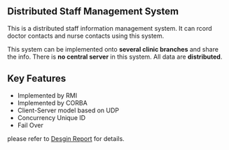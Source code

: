 ## Distributed Staff Management System


This is  a distributed staff information management system.  It can rcord doctor contacts and nurse contacts using this system.

This system can be implemented onto **several clinic branches** and share the info.
There is **no central server** in this system. All data are **distributed**.

## Key Features

 - Implemented by RMI
 - Implemented by CORBA
 - Client-Server model based on UDP
 - Concurrency Unique ID
 - Fail Over

 please refer to [Desgin Report](https://github.com/kanghq/DSMS/blob/master/DSMS/DesignReport.pdf) for details.
